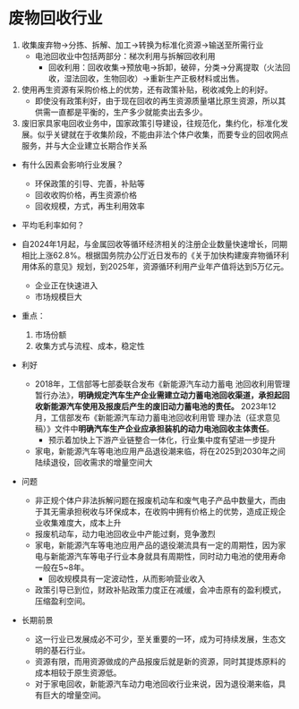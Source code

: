 # 废物回收行业

1. 收集废弃物->分拣、拆解、加工->转换为标准化资源->输送至所需行业
	- 电池回收业中包括两部分：梯次利用与拆解回收利用
		- 回收利用：回收收集->预放电->拆卸，破碎，分类->分离提取（火法回收，湿法回收，生物回收）->重新生产正极材料或出售。
2. 使用再生资源有采购价格上的优势，还有政策补贴，税收减免上的利好。
	- 即使没有政策利好，由于现在回收的再生资源质量堪比原生资源，所以其供需一直都是平衡的，生产多少就能卖出去多少。
3. 废旧家具家电回收业务中，国家政策引导建设，往规范化，集约化，标准化发展。似乎关键就在于收集阶段，不能由非法个体户收集，而要专业的回收网点服务，并与大企业建立长期合作关系

- 有什么因素会影响行业发展？
	- 环保政策的引导、完善，补贴等
	- 回收收购价格，再生资源价格
	- 回收规模，方式，再生利用效率
- 平均毛利率如何？

- 自2024年1月起，与金属回收等循环经济相关的注册企业数量快速增长，同期相比上涨62.8%。根据国务院办公厅近日发布的《关于加快构建废弃物循环利用体系的意见》规划，到2025年，资源循环利用产业年产值将达到5万亿元。
	- 企业正在快速进入
	- 市场规模巨大

- 重点：
	1. 市场份额
	2. 收集方式与流程、成本，稳定性

- 利好
	- 2018年，工信部等七部委联合发布《新能源汽车动力蓄电 池回收利用管理暂行办法》，**明确规定汽车生产企业需建立动力蓄电池回收渠道，承担起回收新能源汽车使用及报废后产生的废旧动力蓄电池的责任。** 2023年12月，工信部发布《新能源汽车动力蓄电池回收利用管 理办法（征求意见稿）》文件中**明确汽车生产企业应承担装机的动力电池回收主体责任**。
		- 预示着加快上下游产业链整合一体化，行业集中度有望进一步提升
	- 家电，新能源汽车等电池应用产品退役潮来临，将在2025到2030年之间陆续退役，回收需求的增量空间大

- 问题
	- 非正规个体户非法拆解问题在报废机动车和废气电子产品中数量大，而由于其无需承担税收与环保成本，在收购中拥有价格上的优势，造成正规企业收集难度大，成本上升
	- 报废机动车，动力电池回收业中产能过剩，竞争激烈
	- 家电，新能源汽车等电池应用产品的退役潮流具有一定的周期性，因为家电与新能源汽车等电子行业本身就具有周期性，同时动力电池的使用寿命一般在5~8年。
		- 回收规模具有一定波动性，从而影响营业收入
	- 政策引导已到位，财政补贴政策力度正在减缓，会冲击原有的盈利模式，压缩盈利空间。

- 长期前景
	- 这一行业已发展成必不可少，至关重要的一环，成为可持续发展，生态文明的基石行业。
	- 资源有限，而用资源做成的产品报废后就是新的资源，同时其提炼原料的成本相较于原生资源低。
	- 对于家电回收，新能源汽车动力电池回收行业来说，因为退役潮来临，具有巨大的增量空间。